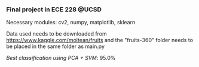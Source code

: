 ### Final project in ECE 228 @UCSD

Necessary modules: cv2, numpy, matplotlib, sklearn

Data used needs to be downloaded from https://www.kaggle.com/moltean/fruits and the "fruits-360" folder needs to be placed in the same folder as main.py

*Best classification using PCA + SVM*: 95.0%

